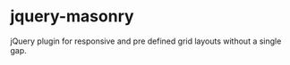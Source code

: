 jquery-masonry
==============

jQuery plugin for responsive and pre defined grid layouts without a single gap.
